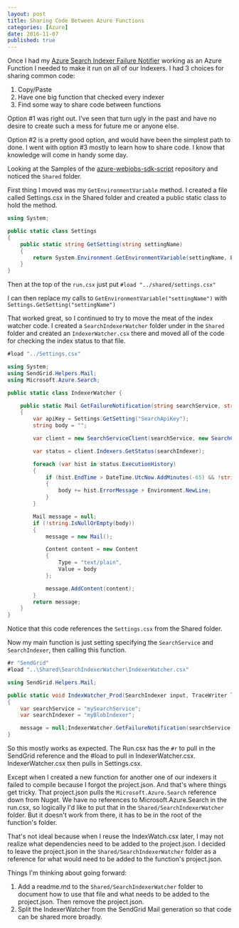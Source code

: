 ```yaml
---
layout: post
title: Sharing Code Between Azure Functions
categories: [Azure]
date: 2016-11-07
published: true
---
```


Once I had my [Azure Search Indexer Failure Notifier](/2016/10/azure-function-search-indexer/) working as an Azure Function I needed to make it run on all of our Indexers. I had 3 choices for sharing common code:

1. Copy/Paste
2. Have one big function that checked every indexer
3. Find some way to share code between functions

<!--more-->

Option #1 was right out. I've seen that turn ugly in the past and have no desire to create such a mess for future me or anyone else.

Option #2 is a pretty good option, and would have been the simplest path to done. I went with option #3 mostly to learn how to share code. I know that knowledge will come in handy some day.

Looking at the Samples of the [azure-webjobs-sdk-script](https://github.com/Azure/azure-webjobs-sdk-script) repository and noticed the `Shared` folder.

First thing I moved was my `GetEnvironmentVariable` method. I created a file called Settings.csx in the Shared folder and created a public static class to hold the method.

~~~ csharp
using System;

public static class Settings 
{
	public static string GetSetting(string settingName)
	{
        return System.Environment.GetEnvironmentVariable(settingName, EnvironmentVariableTarget.Process);
	}
}
~~~

Then at the top of the `run.csx` just put `#load "../shared/settings.csx"`

I can then replace my calls to `GetEnvironmentVariable("settingName")` with `Settings.GetSetting("settingName")`

That worked great, so I continued to try to move the meat of the index watcher code. I created a `SearchIndexerWatcher` folder under in the `Shared` folder and created an `IndexerWatcher.csx` there and moved all of the code for checking the index status to that file.

~~~ csharp
#load "../Settings.csx"

using System;
using SendGrid.Helpers.Mail;
using Microsoft.Azure.Search;

public static class IndexerWatcher {

    public static Mail GetFailureNotification(string searchService, string searchIndexer, TraceWriter log)
    {
        var apiKey = Settings.GetSetting("SearchApiKey");
        string body = "";

        var client = new SearchServiceClient(searchService, new SearchCredentials(apiKey));

        var status = client.Indexers.GetStatus(searchIndexer);

        foreach (var hist in status.ExecutionHistory)
        {
            if (hist.EndTime > DateTime.UtcNow.AddMinutes(-65) && !string.IsNullOrWhiteSpace(hist.ErrorMessage))
            {
                body += hist.ErrorMessage + Environment.NewLine;
            }
        }

        Mail message = null;
        if (!string.IsNullOrEmpty(body))
        {
            message = new Mail();

            Content content = new Content
            {
                Type = "text/plain",
                Value = body
            };

            message.AddContent(content);
        }
        return message;
    }
}
~~~  

Notice that this code references the `Settings.csx` from the Shared folder.

Now my main function is just setting specifying the `SearchService` and `SearchIndexer`, then calling this function.

~~~ csharp
#r "SendGrid"
#load "..\Shared\SearchIndexerWatcher\IndexerWatcher.csx"

using SendGrid.Helpers.Mail; 

public static void IndexWatcher_Prod(SearchIndexer input, TraceWriter log, out Mail message)
{
    var searchService = "mySearchService";
    var searchIndexer = "myBlobIndexer";

    message = null;IndexerWatcher.GetFailureNotification(searchService, searchIndexer, log);    
}
~~~

So this mostly works as expected. The Run.csx has the `#r` to pull in the SendGrid reference and the #load to pull in IndexerWatcher.csx. IndexerWatcher.csx then pulls in Settings.csx.

Except when I created a new function for another one of our indexers it failed to compile because I forgot the project.json. And that's where things get tricky. That project.json pulls the `Microsoft.Azure.Search` reference down from Nuget. We have no references to Microsoft.Azure.Search in the run.csx, so logically I'd like to put that in the `Shared/SearchIndexerWatcher` folder. But it doesn't work from there, it has to be in the root of the function's folder.

That's not ideal because when I reuse the IndexWatch.csx later, I may not realize what dependencies need to be added to the project.json. I decided to leave the project.json in the `Shared/SearchIndexerWatcher` folder as a reference for what would need to be added to the function's project.json.

Things I'm thinking about going forward:

1. Add a readme.md to the `Shared/SearchIndexerWatcher` folder to document how to use that file and what needs to be added to the project.json. Then remove the project.json.
2. Split the IndexerWatcher from the SendGrid Mail generation so that code can be shared more broadly. 